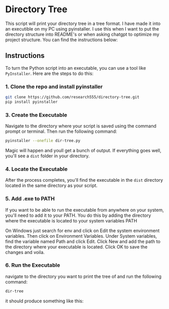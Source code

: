 # Directory Tree
This script will print your directory tree in a tree format. I have made it into an executible on my PC using pyinstaller. I use this when I want to put the directory structure into README's or when asking chatgpt to optimize my project structure. You can find the instructions below:
## Instructions

To turn the Python script into an executable, you can use a tool like `PyInstaller`. Here are the steps to do this:

### 1. Clone the repo and install pyinstaller

```bash
git clone https://github.com/research555/directory-tree.git
pip install pyinstaller
```

### 3. Create the Executable

Navigate to the directory where your script is saved using the command prompt or terminal. Then run the following command:

```bash
pyinstaller --onefile dir-tree.py
```

Magic will happen and youll get a bunch of output. If everything goes well, you'll see a `dist` folder in your directory.
### 4. Locate the Executable

After the process completes, you'll find the executable in the `dist` directory located in the same directory as your script. 

### 5. Add .exe to PATH

If you want to be able to run the executable from anywhere on your system, you'll need to add it to your PATH. You do this by adding the directory where the executable is located to your system variables PATH

On Windows just search for env and click on Edit the system environment variables. Then click on Environment Variables. Under System variables, find the variable named Path and click Edit. Click New and add the path to the directory where your executable is located. Click OK to save the changes and voila.

### 6. Run the Executable
navigate to the directory you want to print the tree of and run the following command:
```bash
dir-tree
```
it should produce something like this:

